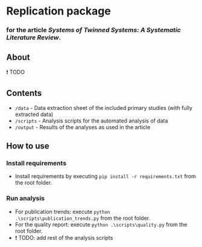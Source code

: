 # Replication package

### for the article _Systems of Twinned Systems: A Systematic Literature Review_.

## About
:heavy_exclamation_mark: TODO

## Contents

- `/data` - Data extraction sheet of the included primary studies (with fully extracted data)
- `/scripts` - Analysis scripts for the automated analysis of data
- `/output` - Results of the analyses as used in the article

## How to use

### Install requirements
- Install requirements by executing `pip install -r requirements.txt` from the root folder.

### Run analysis
- For publication trends: execute `python .\scripts\publication_trends.py` from the root folder.
- For the quality report: execute `python .\scripts\quality.py` from the root folder.
- :heavy_exclamation_mark: TODO: add rest of the analysis scripts
